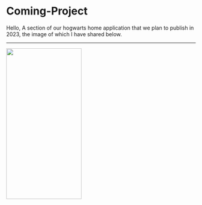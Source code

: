 # Coming-Project
Hello, A section of our hogwarts home application that we plan to publish in 2023, the image of which I have shared below.

<hr>



<img src="https://user-images.githubusercontent.com/99321522/213786882-f1adeb0e-5687-4e21-a7aa-1b23c1d825e7.jpeg" data-canonical-src="" width="200" height="400" />







